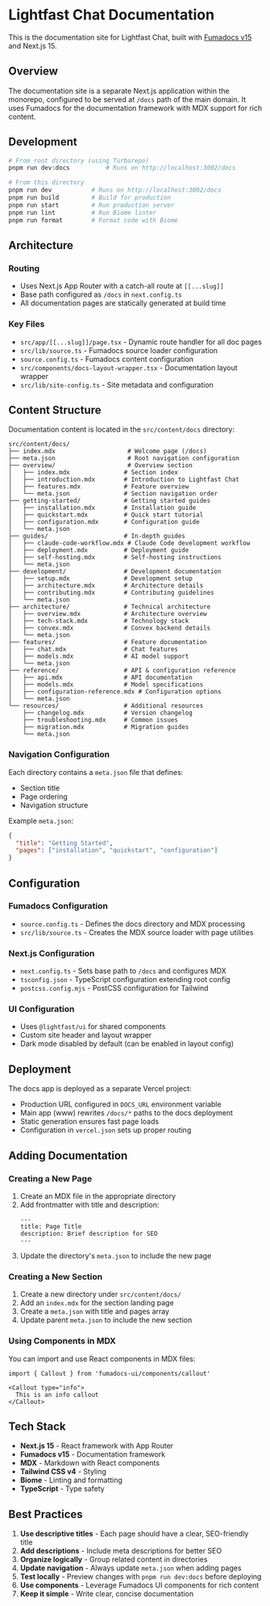 # Lightfast Chat Documentation

This is the documentation site for Lightfast Chat, built with [Fumadocs v15](https://fumadocs.vercel.app/) and Next.js 15.

## Overview

The documentation site is a separate Next.js application within the monorepo, configured to be served at `/docs` path of the main domain. It uses Fumadocs for the documentation framework with MDX support for rich content.

## Development

```bash
# From root directory (using Turborepo)
pnpm run dev:docs          # Runs on http://localhost:3002/docs

# From this directory
pnpm run dev           # Runs on http://localhost:3002/docs
pnpm run build         # Build for production
pnpm run start         # Run production server
pnpm run lint          # Run Biome linter
pnpm run format        # Format code with Biome
```

## Architecture

### Routing
- Uses Next.js App Router with a catch-all route at `[[...slug]]`
- Base path configured as `/docs` in `next.config.ts`
- All documentation pages are statically generated at build time

### Key Files
- `src/app/[[...slug]]/page.tsx` - Dynamic route handler for all doc pages
- `src/lib/source.ts` - Fumadocs source loader configuration
- `source.config.ts` - Fumadocs content configuration
- `src/components/docs-layout-wrapper.tsx` - Documentation layout wrapper
- `src/lib/site-config.ts` - Site metadata and configuration

## Content Structure

Documentation content is located in the `src/content/docs` directory:

```
src/content/docs/
├── index.mdx                    # Welcome page (/docs)
├── meta.json                    # Root navigation configuration
├── overview/                    # Overview section
│   ├── index.mdx               # Section index
│   ├── introduction.mdx        # Introduction to Lightfast Chat
│   ├── features.mdx            # Feature overview
│   └── meta.json               # Section navigation order
├── getting-started/            # Getting started guides
│   ├── installation.mdx        # Installation guide
│   ├── quickstart.mdx          # Quick start tutorial
│   ├── configuration.mdx       # Configuration guide
│   └── meta.json
├── guides/                     # In-depth guides
│   ├── claude-code-workflow.mdx # Claude Code development workflow
│   ├── deployment.mdx          # Deployment guide
│   ├── self-hosting.mdx        # Self-hosting instructions
│   └── meta.json
├── development/                # Development documentation
│   ├── setup.mdx               # Development setup
│   ├── architecture.mdx        # Architecture details
│   ├── contributing.mdx        # Contributing guidelines
│   └── meta.json
├── architecture/               # Technical architecture
│   ├── overview.mdx            # Architecture overview
│   ├── tech-stack.mdx          # Technology stack
│   ├── convex.mdx              # Convex backend details
│   └── meta.json
├── features/                   # Feature documentation
│   ├── chat.mdx                # Chat features
│   ├── models.mdx              # AI model support
│   └── meta.json
├── reference/                  # API & configuration reference
│   ├── api.mdx                 # API documentation
│   ├── models.mdx              # Model specifications
│   ├── configuration-reference.mdx # Configuration options
│   └── meta.json
└── resources/                  # Additional resources
    ├── changelog.mdx           # Version changelog
    ├── troubleshooting.mdx     # Common issues
    ├── migration.mdx           # Migration guides
    └── meta.json
```

### Navigation Configuration

Each directory contains a `meta.json` file that defines:
- Section title
- Page ordering
- Navigation structure

Example `meta.json`:
```json
{
  "title": "Getting Started",
  "pages": ["installation", "quickstart", "configuration"]
}
```

## Configuration

### Fumadocs Configuration
- `source.config.ts` - Defines the docs directory and MDX processing
- `src/lib/source.ts` - Creates the MDX source loader with page utilities

### Next.js Configuration
- `next.config.ts` - Sets base path to `/docs` and configures MDX
- `tsconfig.json` - TypeScript configuration extending root config
- `postcss.config.mjs` - PostCSS configuration for Tailwind

### UI Configuration
- Uses `@lightfast/ui` for shared components
- Custom site header and layout wrapper
- Dark mode disabled by default (can be enabled in layout config)

## Deployment

The docs app is deployed as a separate Vercel project:
- Production URL configured in `DOCS_URL` environment variable
- Main app (www) rewrites `/docs/*` paths to the docs deployment
- Static generation ensures fast page loads
- Configuration in `vercel.json` sets up proper routing

## Adding Documentation

### Creating a New Page
1. Create an MDX file in the appropriate directory
2. Add frontmatter with title and description:
   ```mdx
   ---
   title: Page Title
   description: Brief description for SEO
   ---
   ```
3. Update the directory's `meta.json` to include the new page

### Creating a New Section
1. Create a new directory under `src/content/docs/`
2. Add an `index.mdx` for the section landing page
3. Create a `meta.json` with title and pages array
4. Update parent `meta.json` to include the new section

### Using Components in MDX
You can import and use React components in MDX files:
```mdx
import { Callout } from 'fumadocs-ui/components/callout'

<Callout type="info">
  This is an info callout
</Callout>
```

## Tech Stack

- **Next.js 15** - React framework with App Router
- **Fumadocs v15** - Documentation framework
- **MDX** - Markdown with React components
- **Tailwind CSS v4** - Styling
- **Biome** - Linting and formatting
- **TypeScript** - Type safety

## Best Practices

1. **Use descriptive titles** - Each page should have a clear, SEO-friendly title
2. **Add descriptions** - Include meta descriptions for better SEO
3. **Organize logically** - Group related content in directories
4. **Update navigation** - Always update `meta.json` when adding pages
5. **Test locally** - Preview changes with `pnpm run dev:docs` before deploying
6. **Use components** - Leverage Fumadocs UI components for rich content
7. **Keep it simple** - Write clear, concise documentation